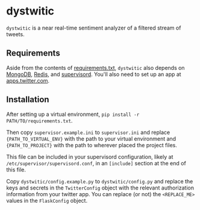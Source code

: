 # dystwitic

`dystwitic` is a near real-time sentiment analyzer of a filtered stream of tweets.

## Requirements

Aside from the contents of 
[requirements.txt](/njmattes/dystwitic/blob/master/requirements.txt),
`dystwitic` also depends on [MongoDB](http://mongodb.com), 
[Redis](http://redis.io), and [supervisord](http://supervisord.org). 
You'll also need to set up an app at 
[apps.twitter.com](https://apps.twitter.com/).
 
## Installation
 
After setting up a virtual environment, 
`pip install -r PATH/TO/requirements.txt`.

Then copy `supervisor.example.ini` to `supervisor.ini` and replace 
`{PATH_TO_VIRTUAL_ENV}` with the path to your virtual environment 
and `{PATH_TO_PROJECT}` with the path to wherever placed the project 
files.

This file can be included in your supervisord configuration, likely
at `/etc/supervisor/supervisord.conf`, in an `[include]` section
at the end of this file. 

Copy `dystwitic/config.example.py` to `dystwitic/config.py` and replace 
the keys and secrets in the `TwitterConfig` object with the relevant 
authorization information from your twitter app. You can replace (or not)
the `<REPLACE_ME>` values in the `FlaskConfig` object.

